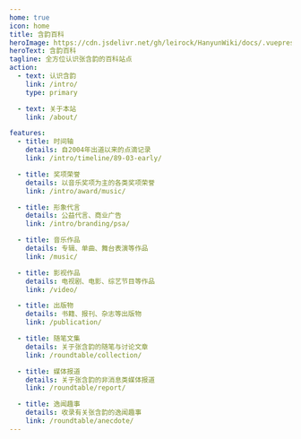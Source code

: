```yaml
---
home: true
icon: home
title: 含韵百科
heroImage: https://cdn.jsdelivr.net/gh/leirock/HanyunWiki/docs/.vuepress/public/images/logo.png
heroText: 含韵百科
tagline: 全方位认识张含韵的百科站点
action:
  - text: 认识含韵
    link: /intro/
    type: primary

  - text: 关于本站
    link: /about/

features:
  - title: 时间轴
    details: 自2004年出道以来的点滴记录
    link: /intro/timeline/89-03-early/

  - title: 奖项荣誉
    details: 以音乐奖项为主的各类奖项荣誉
    link: /intro/award/music/

  - title: 形象代言
    details: 公益代言、商业广告
    link: /intro/branding/psa/

  - title: 音乐作品
    details: 专辑、单曲、舞台表演等作品
    link: /music/

  - title: 影视作品
    details: 电视剧、电影、综艺节目等作品
    link: /video/

  - title: 出版物
    details: 书籍、报刊、杂志等出版物
    link: /publication/

  - title: 随笔文集
    details: 关于张含韵的随笔与讨论文章
    link: /roundtable/collection/

  - title: 媒体报道
    details: 关于张含韵的非消息类媒体报道
    link: /roundtable/report/

  - title: 逸闻趣事
    details: 收录有关张含韵的逸闻趣事
    link: /roundtable/anecdote/
---
```

